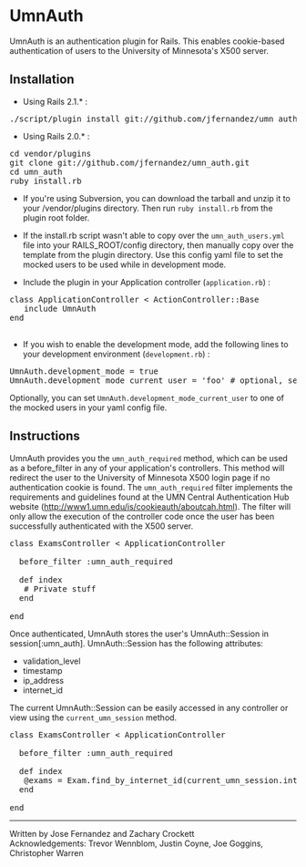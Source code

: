 # UmnAuth #

UmnAuth is an authentication plugin for Rails. This enables cookie-based authentication of users to the University of Minnesota's X500 server.

## Installation

* Using Rails 2.1.* :

<pre>
./script/plugin install git://github.com/jfernandez/umn_auth.git
</pre>

* Using Rails 2.0.* :

<pre>
cd vendor/plugins
git clone git://github.com/jfernandez/umn_auth.git
cd umn_auth
ruby install.rb
</pre>

* If you're using Subversion, you can download the tarball and unzip it to your /vendor/plugins directory.  Then run `ruby install.rb` from the plugin root folder.

* If the install.rb script wasn't able to copy over the `umn_auth_users.yml` file into your RAILS_ROOT/config directory, then manually copy over the template from the plugin directory.  Use this config yaml file to set the mocked users to be used while in development mode.

* Include the plugin in your Application controller (`application.rb`) :

<pre>
class ApplicationController < ActionController::Base
   include UmnAuth
end
   
</pre>

* If you wish to enable the development mode, add the following lines to your development environment (`development.rb`) :

<pre>
UmnAuth.development_mode = true
UmnAuth.development_mode_current_user = 'foo' # optional, set to 'gopher' by default
</pre>

Optionally, you can set `UmnAuth.development_mode_current_user` to one of the mocked users in your yaml config file.

## Instructions

UmnAuth provides you the `umn_auth_required` method, which can be used as a before_filter in any of your application's controllers.  This method will redirect the user to the University of Minnesota X500 login page if no authentication cookie is found. The `umn_auth_required` filter implements the requirements and guidelines found at the UMN Central Authentication Hub website (http://www1.umn.edu/is/cookieauth/aboutcah.html).  The filter will only allow the execution of the controller code once the user has been successfully authenticated with the X500 server.

<pre>
class ExamsController < ApplicationController

  before_filter :umn_auth_required

  def index
   # Private stuff
  end

end
</pre>

Once authenticated, UmnAuth stores the user's UmnAuth::Session in session[:umn_auth].  UmnAuth::Session has the following attributes:

* validation_level
* timestamp
* ip_address
* internet_id

The current UmnAuth::Session can be easily accessed in any controller or view using the `current_umn_session` method.

<pre>
class ExamsController < ApplicationController

  before_filter :umn_auth_required

  def index
   @exams = Exam.find_by_internet_id(current_umn_session.internet_id)
  end

end
</pre>

---
Written by Jose Fernandez and Zachary Crockett<br/>
Acknowledgements: Trevor Wennblom, Justin Coyne, Joe Goggins, Christopher Warren